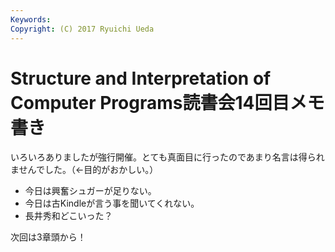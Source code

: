 ```yaml
---
Keywords: 
Copyright: (C) 2017 Ryuichi Ueda
---
```


# Structure and Interpretation of Computer Programs読書会14回目メモ書き
いろいろありましたが強行開催。とても真面目に行ったのであまり名言は得られませんでした。（←目的がおかしい。）

<ul>
<li>今日は興奮シュガーが足りない。</li>
<li>今日は古Kindleが言う事を聞いてくれない。</li>
<li>長井秀和どこいった？</li>
</ul>

次回は3章頭から！
